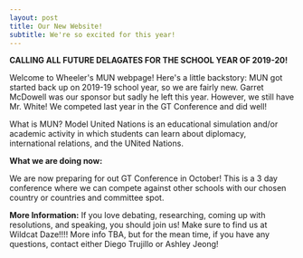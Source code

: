 ```yaml
---
layout: post
title: Our New Website!
subtitle: We're so excited for this year!
---
```


**CALLING ALL FUTURE DELAGATES FOR THE SCHOOL YEAR OF 2019-20!**

Welcome to Wheeler's MUN webpage! Here's a little backstory:
MUN got started back up on 2019-19 school year, so we are fairly new. Garret McDowell 
was our sponsor but sadly he left this year. However, we still have Mr. White! We competed
last year in the GT Conference and did well!

What is MUN? Model United Nations is an educational simulation and/or academic activity in which students can learn about diplomacy,
international relations, and the UNited Nations. 

**What we are doing now:**

We are now preparing for out GT Conference in October! This is a 3 day conference where we can compete against other schools with our chosen country or countries and committee
spot. 

__More Information:__
If you love debating, researching, coming up with resolutions, and speaking, you should join us! Make sure to find us at Wildcat Daze!!!! More info TBA, but for the mean time, if you have any questions, contact either Diego Trujillo or Ashley Jeong!
